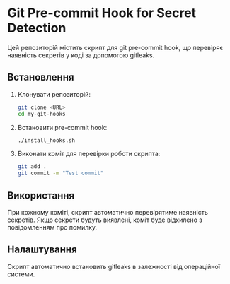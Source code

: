 # Git Pre-commit Hook for Secret Detection

Цей репозиторій містить скрипт для git pre-commit hook, що перевіряє наявність секретів у коді за допомогою gitleaks.

## Встановлення

1. Клонувати репозиторій:

   ```sh
   git clone <URL>
   cd my-git-hooks
   ```

2. Встановити pre-commit hook:

   ```sh
   ./install_hooks.sh
   ```

3. Виконати коміт для перевірки роботи скрипта:

   ```sh
   git add .
   git commit -m "Test commit"
   ```

## Використання

При кожному коміті, скрипт автоматично перевірятиме наявність секретів. Якщо секрети будуть виявлені, коміт буде відхилено з повідомленням про помилку.

## Налаштування

Скрипт автоматично встановить gitleaks в залежності від операційної системи.
